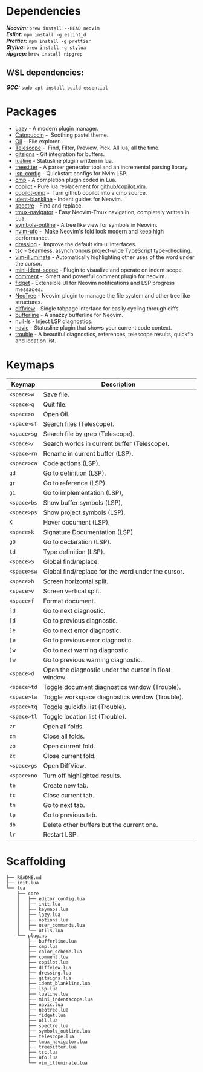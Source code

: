 # Dependencies

**_Neovim:_** `brew install --HEAD neovim` <br/>
**_Eslint:_** `npm install -g eslint_d` <br/>
**_Prettier:_** `npm install -g prettier` <br/>
**_Stylua:_** `brew install -g stylua` <br/>
**_ripgrep:_** `brew install ripgrep` <br/>

## WSL dependencies:

**_GCC:_** `sudo apt install build-essential`

# Packages

- [Lazy](https://github.com/folke/lazy.nvim) - A modern plugin manager.
- [Catppuccin](https://github.com/catppuccin/nvim) -  Soothing pastel theme.
- [Oil](https://github.com/stevearc/oil.nvim) -  File explorer.
- [Telescope](https://github.com/nvim-telescope/telescope.nvim) -  Find, Filter, Preview, Pick. All lua, all the time.
- [gitsigns](https://github.com/lewis6991/gitsigns.nvim) - Git integration for buffers.
- [lualine](https://github.com/nvim-lualine/lualine.nvim) - Statusline plugin written in lua.
- [treesitter](https://github.com/nvim-treesitter/nvim-treesitter) - A parser generator tool and an incremental parsing library.
- [lsp-config](https://github.com/neovim/nvim-lspconfig) - Quickstart configs for Nvim LSP.
- [cmp](https://github.com/hrsh7th/nvim-cmp) - A completion plugin coded in Lua.
- [copilot](https://github.com/zbirenbaum/copilot.lua) - Pure lua replacement for [github/copilot.vim](https://github.com/github/copilot.vim).
- [copilot-cmp](https://github.com/zbirenbaum/copilot-cmp) -  Turn github copilot into a cmp source.
- [ident-blankline](https://github.com/lukas-reineke/indent-blankline.nvim) - Indent guides for Neovim.
- [spectre](https://github.com/nvim-pack/nvim-spectre) - Find and replace.
- [tmux-navigator](https://github.com/alexghergh/nvim-tmux-navigation) - Easy Neovim-Tmux navigation, completely written in Lua.
- [symbols-outline](https://github.com/simrat39/symbols-outline.nvim) - A tree like view for symbols in Neovim.
- [nvim-ufo](https://github.com/kevinhwang91/nvim-ufo) -  Make Neovim's fold look modern and keep high performance.
- [dressing](https://github.com/stevearc/dressing.nvim) -  Improve the default vim.ui interfaces.
- [tsc](https://github.com/dmmulroy/tsc.nvim) - Seamless, asynchronous project-wide TypeScript type-checking.
- [vim-illuminate](https://github.com/RRethy/vim-illuminate) - Automatically highlighting other uses of the word under the cursor.
- [mini-ident-scope](https://github.com/echasnovski/mini.indentscope) - Plugin to visualize and operate on indent scope.
- [comment](https://github.com/numToStr/Comment.nvim) -  Smart and powerful comment plugin for neovim.
- [fidget](https://github.com/j-hui/fidget.nvim) - Extensible UI for Neovim notifications and LSP progress messages..
- [NeoTree](https://github.com/nvim-neo-tree/neo-tree.nvim) - Neovim plugin to manage the file system and other tree like structures.
- [diffview](https://github.com/sindrets/diffview.nvim) - Single tabpage interface for easily cycling through diffs.
- [bufferline](https://github.com/akinsho/bufferline.nvim) - A snazzy bufferline for Neovim.
- [null-ls](https://github.com/jose-elias-alvarez/null-ls.nvim) - Inject LSP diagnostics.
- [navic](https://github.com/SmiteshP/nvim-navic) - Statusline plugin that shows your current code context.
- [trouble](https://github.com/folke/trouble.nvim) - A beautiful diagnostics, references, telescope results, quickfix and location list.

# Keymaps

| Keymap         | Description                                           |
| -------------- | ----------------------------------------------------- |
| `<space>w`     | Save file.                                            |
| `<space>q`<br> | Quit file.                                            |
| `<space>o`     | Open Oil.                                             |
| `<space>sf`    | Search files (Telescope).<br>                         |
| `<space>sg`    | Search file by grep (Telescope).                      |
| `<space>/`     | Search worlds in current buffer (Telescope).          |
| `<space>rn`    | Rename in current buffer (LSP).                       |
| `<space>ca`    | Code actions (LSP).                                   |
| `gd`           | Go to definition (LSP).                               |
| `gr`           | Go to reference (LSP).                                |
| `gi`           | Go to implementation (LSP),                           |
| `<space>bs`    | Show buffer symbols (LSP),                            |
| `<space>ps`    | Show project symbols (LSP),                           |
| `K`            | Hover document (LSP).                                 |
| `<space>k`     | Signature Documentation (LSP).                        |
| `gD`           | Go to declaration (LSP).                              |
| `td`           | Type definition (LSP).                                |
| `<space>S`     | Global find/replace.                                  |
| `<space>sw`    | Global find/replace for the word under the cursor.    |
| `<space>h`     | Screen horizontal split.                              |
| `<space>v`     | Screen vertical split.                                |
| `<space>f`     | Format document.                                      |
| `]d`           | Go to next diagnostic.                                |
| `[d`           | Go to previous diagnostic.                            |
| `]e`           | Go to next error diagnostic.                          |
| `[e`           | Go to previous error diagnostic.                      |
| `]w`           | Go to next warning diagnostic.                        |
| `[w`           | Go to previous warning diagnostic.                    |
| `<space>d`     | Open the diagnostic under the cursor in float window. |
| `<space>td`    | Toggle document diagnostics window (Trouble).        |
| `<space>tw`    | Toggle workspace diagnostics window (Trouble).       |
| `<space>tq`    | Toggle quickfix list (Trouble).                      |
| `<space>tl`    | Toggle location list (Trouble).                      |
| `zr`           | Open all folds.                                       |
| `zm`           | Close all folds.                                      |
| `zo`           | Open current fold.                                    |
| `zc`           | Close current fold.                                   |
| `<space>gs`    | Open DiffView.                                        |
| `<space>no`    | Turn off highlighted results.                         |
| `te`           | Create new tab.                                       |
| `tc`           | Close current tab.                                    |
| `tn`           | Go to next tab.                                       |
| `tp`           | Go to previous tab.                                   |
| `db`           | Delete other buffers but the current one.             |
| `lr`           | Restart LSP.                                          |

# Scaffolding

```
├── README.md
├── init.lua
└── lua
    ├── core
    │   ├── editor_config.lua
    │   ├── init.lua
    │   ├── keymaps.lua
    │   ├── lazy.lua
    │   ├── options.lua
    │   ├── user_commands.lua
    │   └── utils.lua
    └── plugins
        ├── bufferline.lua
        ├── cmp.lua
        ├── color_scheme.lua
        ├── comment.lua
        ├── copilot.lua
        ├── diffview.lua
        ├── dressing.lua
        ├── gitsigns.lua
        ├── ident_blankline.lua
        ├── lsp.lua
        ├── lualine.lua
        ├── mini_indentscope.lua
        ├── navic.lua
        ├── neotree.lua
        ├── fidget.lua
        ├── oil.lua
        ├── spectre.lua
        ├── symbols_outline.lua
        ├── telescope.lua
        ├── tmux_navigator.lua
        ├── treesitter.lua
        ├── tsc.lua
        ├── ufo.lua
        └── vim_illuminate.lua
```

